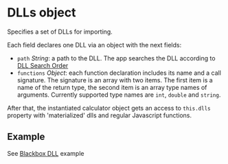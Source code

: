 # DLLs object

Specifies a set of DLLs for importing.

Each field declares one DLL via an object with the next fields:

* `path` _String_: a path to the DLL. The app searches the DLL according to [DLL Search Order ](https://msdn.microsoft.com/en-us/library/windows/desktop/ms682586(v=vs.85).aspx)
* `functions` _Object_: each function declaration includes its name and a call signature. The signature is an array with two items. The first item is a name of the return type, the second item is an array type names of arguments. Currently supported type names are `int`, `double` and `string`.

After that, the instantiated calculator object gets an access to `this.dlls` property with 'materialized' dlls and regular Javascript functions.

## Example

See [Blackbox DLL](index.md#blackbox-dll) example
